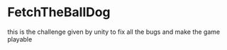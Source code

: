# FetchTheBallDog
 this is the challenge given by unity to fix all the bugs and make the game playable
